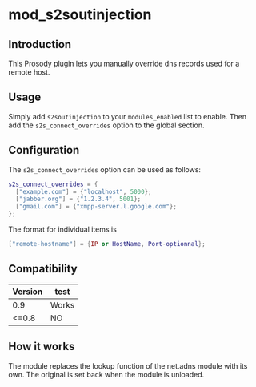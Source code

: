 # mod_s2soutinjection

## Introduction

This Prosody plugin lets you manually override dns records used for a remote host.

## Usage

Simply add `s2soutinjection` to your `modules_enabled` list to enable. Then add the `s2s_connect_overrides` option to the global section.

## Configuration

The `s2s_connect_overrides` option can be used as follows:

```lua
s2s_connect_overrides = {
  ["example.com"] = {"localhost", 5000};
  ["jabber.org"] = {"1.2.3.4", 5001};
  ["gmail.com"] = {"xmpp-server.l.google.com"};
};
```
The format for individual items is
```lua
["remote-hostname"] = {IP or HostName, Port-optionnal};
```

## Compatibility

| Version | test |
|---------|------|
| 0.9 | Works |
| <=0.8 | NO |

## How it works

The module replaces the lookup function of the net.adns module with its own. The original is set back when the module is unloaded.
